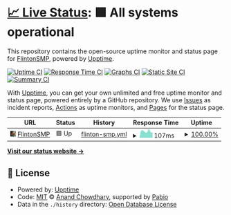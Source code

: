# [📈 Live Status](https://status.flintonsmp.live): <!--live status--> **🟩 All systems operational**

This repository contains the open-source uptime monitor and status page for [FlintonSMP](https://github.com/FlintonSMP), powered by [Upptime](https://github.com/upptime/upptime).

[![Uptime CI](https://github.com/FlintonSMP/status/workflows/Uptime%20CI/badge.svg)](https://github.com/FlintonSMP/status/actions?query=workflow%3A%22Uptime+CI%22)
[![Response Time CI](https://github.com/FlintonSMP/status/workflows/Response%20Time%20CI/badge.svg)](https://github.com/FlintonSMP/status/actions?query=workflow%3A%22Response+Time+CI%22)
[![Graphs CI](https://github.com/FlintonSMP/status/workflows/Graphs%20CI/badge.svg)](https://github.com/FlintonSMP/status/actions?query=workflow%3A%22Graphs+CI%22)
[![Static Site CI](https://github.com/FlintonSMP/status/workflows/Static%20Site%20CI/badge.svg)](https://github.com/FlintonSMP/status/actions?query=workflow%3A%22Static+Site+CI%22)
[![Summary CI](https://github.com/FlintonSMP/status/workflows/Summary%20CI/badge.svg)](https://github.com/FlintonSMP/status/actions?query=workflow%3A%22Summary+CI%22)

With [Upptime](https://upptime.js.org), you can get your own unlimited and free uptime monitor and status page, powered entirely by a GitHub repository. We use [Issues](https://github.com/FlintonSMP/status/issues) as incident reports, [Actions](https://github.com/FlintonSMP/status/actions) as uptime monitors, and [Pages](https://github.com/FlintonSMP/status) for the status page.

<!--start: status pages-->
<!-- This summary is generated by Upptime (https://github.com/upptime/upptime) -->
<!-- Do not edit this manually, your changes will be overwritten -->
<!-- prettier-ignore -->
| URL | Status | History | Response Time | Uptime |
| --- | ------ | ------- | ------------- | ------ |
| <img alt="" src="https://github.com/FlintonSMP/status/raw/refs/heads/master/assets/flinton.webp" height="13"> [FlintonSMP](mc.flintonsmp.live) | 🟩 Up | [flinton-smp.yml](https://github.com/FlintonSMP/status/commits/HEAD/history/flinton-smp.yml) | <details><summary><img alt="Response time graph" src="./graphs/flinton-smp/response-time-week.png" height="20"> 107ms</summary><br><a href="https://status.flintonsmp.live/history/flinton-smp"><img alt="Response time 107" src="https://img.shields.io/endpoint?url=https%3A%2F%2Fraw.githubusercontent.com%2FFlintonSMP%2Fstatus%2FHEAD%2Fapi%2Fflinton-smp%2Fresponse-time.json"></a><br><a href="https://status.flintonsmp.live/history/flinton-smp"><img alt="24-hour response time 138" src="https://img.shields.io/endpoint?url=https%3A%2F%2Fraw.githubusercontent.com%2FFlintonSMP%2Fstatus%2FHEAD%2Fapi%2Fflinton-smp%2Fresponse-time-day.json"></a><br><a href="https://status.flintonsmp.live/history/flinton-smp"><img alt="7-day response time 107" src="https://img.shields.io/endpoint?url=https%3A%2F%2Fraw.githubusercontent.com%2FFlintonSMP%2Fstatus%2FHEAD%2Fapi%2Fflinton-smp%2Fresponse-time-week.json"></a><br><a href="https://status.flintonsmp.live/history/flinton-smp"><img alt="30-day response time 107" src="https://img.shields.io/endpoint?url=https%3A%2F%2Fraw.githubusercontent.com%2FFlintonSMP%2Fstatus%2FHEAD%2Fapi%2Fflinton-smp%2Fresponse-time-month.json"></a><br><a href="https://status.flintonsmp.live/history/flinton-smp"><img alt="1-year response time 107" src="https://img.shields.io/endpoint?url=https%3A%2F%2Fraw.githubusercontent.com%2FFlintonSMP%2Fstatus%2FHEAD%2Fapi%2Fflinton-smp%2Fresponse-time-year.json"></a></details> | <details><summary><a href="https://status.flintonsmp.live/history/flinton-smp">100.00%</a></summary><a href="https://status.flintonsmp.live/history/flinton-smp"><img alt="All-time uptime 100.00%" src="https://img.shields.io/endpoint?url=https%3A%2F%2Fraw.githubusercontent.com%2FFlintonSMP%2Fstatus%2FHEAD%2Fapi%2Fflinton-smp%2Fuptime.json"></a><br><a href="https://status.flintonsmp.live/history/flinton-smp"><img alt="24-hour uptime 100.00%" src="https://img.shields.io/endpoint?url=https%3A%2F%2Fraw.githubusercontent.com%2FFlintonSMP%2Fstatus%2FHEAD%2Fapi%2Fflinton-smp%2Fuptime-day.json"></a><br><a href="https://status.flintonsmp.live/history/flinton-smp"><img alt="7-day uptime 100.00%" src="https://img.shields.io/endpoint?url=https%3A%2F%2Fraw.githubusercontent.com%2FFlintonSMP%2Fstatus%2FHEAD%2Fapi%2Fflinton-smp%2Fuptime-week.json"></a><br><a href="https://status.flintonsmp.live/history/flinton-smp"><img alt="30-day uptime 100.00%" src="https://img.shields.io/endpoint?url=https%3A%2F%2Fraw.githubusercontent.com%2FFlintonSMP%2Fstatus%2FHEAD%2Fapi%2Fflinton-smp%2Fuptime-month.json"></a><br><a href="https://status.flintonsmp.live/history/flinton-smp"><img alt="1-year uptime 100.00%" src="https://img.shields.io/endpoint?url=https%3A%2F%2Fraw.githubusercontent.com%2FFlintonSMP%2Fstatus%2FHEAD%2Fapi%2Fflinton-smp%2Fuptime-year.json"></a></details>

<!--end: status pages-->

[**Visit our status website →**](https://status.flintonsmp.live)

## 📄 License

- Powered by: [Upptime](https://github.com/upptime/upptime)
- Code: [MIT](./LICENSE) © [Anand Chowdhary](https://anandchowdhary.com), supported by [Pabio](https://pabio.com)
- Data in the `./history` directory: [Open Database License](https://opendatacommons.org/licenses/odbl/1-0/)
